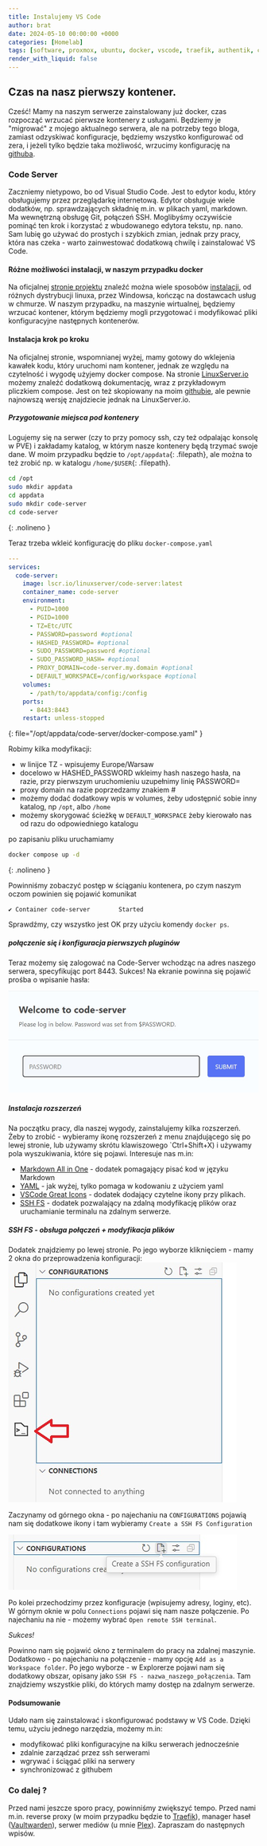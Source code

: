 ```yaml
---
title: Instalujemy VS Code
author: brat
date: 2024-05-10 00:00:00 +0000
categories: [Homelab]
tags: [software, proxmox, ubuntu, docker, vscode, traefik, authentik, crowdsec, vaultwarden, cloudflare]
render_with_liquid: false
---
```

## Czas na nasz pierwszy kontener.

Cześć!
Mamy na naszym serwerze zainstalowany już docker, czas rozpocząć wrzucać pierwsze kontenery z usługami. Będziemy je "migrować" z mojego aktualnego serwera, ale na potrzeby tego bloga, zamiast odzyskiwać konfiguracje, będziemy wszystko konfigurować od zera, i jeżeli tylko będzie taka możliwość, wrzucimy konfigurację na [githuba](https://github.com/brathaneq/docker).

### Code Server
Zaczniemy nietypowo, bo od Visual Studio Code. Jest to edytor kodu, który obsługujemy przez przeglądarkę internetową. Edytor obsługuje wiele dodatków, np. sprawdzających składnię m.in.  w plikach yaml, markdown. Ma wewnętrzną obsługę Git, połączeń SSH. Moglibyśmy oczywiście pominąć ten krok i korzystać z wbudowanego edytora tekstu, np. nano. Sam lubię go używać do prostych i szybkich zmian, jednak przy pracy, która nas czeka - warto zainwestować dodatkową chwilę i zainstalować VS Code.

#### Różne możliwości instalacji, w naszym przypadku docker
Na oficjalnej [stronie projektu](https://coder.com/docs/code-server/latest/) znaleźć można wiele sposobów [instalacji](https://coder.com/docs/code-server/latest/install), od różnych dystrybucji linuxa, przez Windowsa, kończąc na dostawcach usług w chmurze. W naszym przypadku, na maszynie wirtualnej, będziemy wrzucać kontener, którym będziemy mogli przygotować i modyfikować pliki konfiguracyjne następnych kontenerów. 

#### Instalacja krok po kroku
Na oficjalnej stronie, wspomnianej wyżej, mamy gotowy do wklejenia kawałek kodu, który uruchomi nam kontener, jednak ze względu na czytelność i wygodę użyjemy docker compose. Na stronie [LinuxServer.io](https://docs.linuxserver.io/images/docker-code-server/) możemy znaleźć dodatkową dokumentację, wraz z przykładowym pliczkiem compose. Jest on też skopiowany na moim [githubie](https://github.com/brathaneq/docker), ale pewnie najnowszą wersję znajdziecie jednak na LinuxServer.io. 

##### Przygotowanie miejsca pod kontenery
Logujemy się na serwer (czy to przy pomocy ssh, czy też odpalając konsolę w PVE) i zakładamy katalog, w którym nasze kontenery będą trzymać swoje dane. W moim przypadku będzie to `/opt/appdata`{: .filepath}, ale można to też zrobić np. w katalogu `/home/$USER`{: .filepath}.

```bash
cd /opt
sudo mkdir appdata
cd appdata
sudo mkdir code-server
cd code-server
```
{: .nolineno }

Teraz trzeba wkleić konfigurację do pliku `docker-compose.yaml`

```yaml
---
services:
  code-server:
    image: lscr.io/linuxserver/code-server:latest
    container_name: code-server
    environment:
      - PUID=1000
      - PGID=1000
      - TZ=Etc/UTC
      - PASSWORD=password #optional
      - HASHED_PASSWORD= #optional
      - SUDO_PASSWORD=password #optional
      - SUDO_PASSWORD_HASH= #optional
      - PROXY_DOMAIN=code-server.my.domain #optional
      - DEFAULT_WORKSPACE=/config/workspace #optional
    volumes:
      - /path/to/appdata/config:/config
    ports:
      - 8443:8443
    restart: unless-stopped
```
{: file="/opt/appdata/code-server/docker-compose.yaml" }

Robimy kilka modyfikacji:
* w linijce TZ - wpisujemy Europe/Warsaw
* docelowo w HASHED_PASSWORD wkleimy hash naszego hasła, na razie, przy pierwszym uruchomieniu uzupełnimy linię PASSWORD=
* proxy domain na razie poprzedzamy znakiem #
* możemy dodać dodatkowy wpis w volumes, żeby udostępnić sobie inny katalog, np `/opt`, albo `/home`
* możemy skorygować ścieżkę w `DEFAULT_WORKSPACE` żeby kierowało nas od razu do odpowiedniego katalogu

po zapisaniu pliku uruchamiamy

```bash
docker compose up -d
```
{: .nolineno }

Powinniśmy zobaczyć postęp w ściąganiu kontenera, po czym naszym oczom powinien się pojawić komunikat 
```
✔ Container code-server        Started 
```
Sprawdźmy, czy wszystko jest OK przy użyciu komendy `docker ps`.

##### połączenie się i konfiguracja pierwszych pluginów
Teraz możemy się zalogować na Code-Server wchodząc na adres naszego serwera, specyfikując port 8443.
Sukces!
Na ekranie powinna się pojawić prośba o wpisanie hasła:

![code-login](/assets/img/2024-05-10/code-login.jpg)

##### Instalacja rozszerzeń
Na początku pracy, dla naszej wygody, zainstalujemy kilka rozszerzeń. Żeby to zrobić - wybieramy ikonę rozszerzeń z menu znajdującego się po lewej stronie, lub używamy skrótu klawiszowego `Ctrl+Shift+X) i używamy pola wyszukiwania, które się pojawi.
Interesuje nas m.in:
* [Markdown All in One](https://open-vsx.org/extension/yzhang/markdown-all-in-one) - dodatek pomagający pisać kod w języku Markdown
* [YAML](https://open-vsx.org/extension/redhat/vscode-yaml) - jak wyżej, tylko pomaga w kodowaniu z użyciem yaml
*  [VSCode Great Icons](https://open-vsx.org/extension/emmanuelbeziat/vscode-great-icons) - dodatek dodający czytelne ikony przy plikach. 
*  [SSH FS](https://open-vsx.org/extension/Kelvin/vscode-sshfs) - dodatek pozwalający na zdalną modyfikację plików oraz uruchamianie terminalu na zdalnym serwerze.
  
##### SSH FS - obsługa połączeń + modyfikacja plików
Dodatek znajdziemy po lewej stronie. Po jego wyborze kliknięciem - mamy 2 okna do przeprowadzenia konfiguracji:
![sshfs](/assets/img/2024-05-10/sshfs.jpg)

Zaczynamy od górnego okna - po najechaniu na `CONFIGURATIONS` pojawią nam się dodatkowe ikony i tam wybieramy `Create a SSH FS Configuration`

![sshfs-config](/assets/img/2024-05-10/sshfs-config.jpg)

Po kolei przechodzimy przez konfiguracje (wpisujemy adresy, loginy, etc). W górnym oknie w polu `Connections` pojawi się nam nasze połączenie.
Po najechaniu na nie - możemy wybrać `Open remote SSH terminal`.

*Sukces!*

Powinno nam się pojawić okno z terminalem do pracy na zdalnej maszynie.
Dodatkowo - po najechaniu na połączenie - mamy opcję `Add as a Workspace folder`. Po jego wyborze - w Explorerze pojawi nam się dodatkowy obszar, opisany jako `SSH FS - nazwa_naszego_połączenia`. Tam znajdziemy wszystkie pliki, do których mamy dostęp na zdalnym serwerze.

#### Podsumowanie
Udało nam się zainstalować i skonfigurować podstawy w VS Code. Dzięki temu, użyciu jednego narzędzia, możemy m.in:
* modyfikować pliki konfiguracyjne na kilku serwerach jednocześnie
* zdalnie zarządzać przez ssh serwerami
* wgrywać i ściągać pliki na serwery
* synchronizować z githubem

### Co dalej ? 
Przed nami jeszcze sporo pracy, powinniśmy zwiększyć tempo. Przed nami m.in. reverse proxy (w moim przypadku będzie to [Traefik](https://doc.traefik.io/traefik/)), manager haseł ([Vaultwarden](https://github.com/dani-garcia/vaultwarden/wiki])), serwer mediów (u mnie [Plex](https://www.plex.tv/)). Zapraszam do następnych wpisów.


